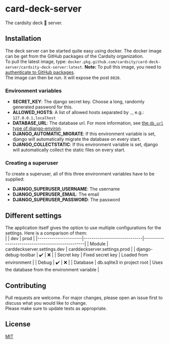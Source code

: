 # card-deck-server
The cardsity deck :flower_playing_cards: server.

## Installation
The deck server can be started quite easy using docker. The docker image can be get from the GitHub packages of the Cardsity organization.  
To pull the latest image, type: `docker.pkg.github.com/cardsity/card-deck-server/cardsity-deck-server:latest`.
**Note:** To pull this image, you need to [authenticate to GitHub packages](https://help.github.com/en/packages/using-github-packages-with-your-projects-ecosystem/configuring-docker-for-use-with-github-packages#authenticating-to-github-packages).  
The image can then be run. It will expose the post `8020`.  
### Environment variables
- **SECRET_KEY**: The django secret key. Choose a long, randomly generated password for this.
- **ALLOWED_HOSTS**: A list of allowed hosts separated by `,`, e.g.: `127.0.0.1,localhost`
- **DATABASE_URL**: The database url. For more information, see [the `db_url` type of django-environ](https://github.com/joke2k/django-environ#supported-types).
- **DJANGO_AUTOMATIC_MIGRATE**: If this environment variable is set, django will automatically migrate the database on every start.
- **DJANGO_COLLECTSTATIC**: If this environment variable is set, django will automatically collect the static files on every start.
### Creating a superuser
To create a superuser, all of this three environment variables have to be supplied:
- **DJANGO_SUPERUSER_USERNAME**: The username
- **DJANGO_SUPERUSER_EMAIL**: The email
- **DJANGO_SUPERUSER_PASSWORD**: The password

## Different settings
The application itself gives the option to use multiple configurations for the settings. Here is a comparison of them:  
|                      | dev                         | prod                                            |
|----------------------|-----------------------------|-------------------------------------------------|
| Module               | carddeckserver.settings.dev | carddeckserver.settings.prod                    |
| django-debug-toolbar | :heavy_check_mark:          | :x:                                             |
| Secret key           | Fixed secret key            | Loaded from environment                         |
| Debug                | :heavy_check_mark:          | :x:                                             |
| Database             | db.sqlite3 in project root  | Uses the database from the environment variable |

## Contributing
Pull requests are welcome. For major changes, please open an issue first to discuss what you would like to change.  
Please make sure to update tests as appropriate.

## License
[MIT](LICENSE)